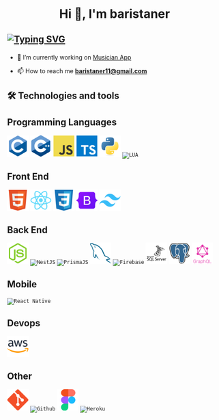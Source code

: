<h1 align="center">Hi 👋, I'm baristaner</h1>

<h2 align="left">
  
[![Typing SVG](https://readme-typing-svg.demolab.com?font=Fira+Code&pause=1000&color=F7F30E&width=435&lines=Full+Stack+Developer)](https://git.io/typing-svg)
  
</h2>
  
- 🔭 I’m currently working on [Musician App](https://github.com/musician-app)

- 📫 How to reach me **baristaner11@gmail.com**



## 🛠  Technologies and tools

<h2 font-weight="bold">Programming Languages</h2>
<div>
  <div align="left">
  <code><img alt="C" height="50" width="50" src="https://raw.githubusercontent.com/devicons/devicon/master/icons/c/c-original.svg"></code>
  <code><img alt="C++" height="50" width="50" src="https://raw.githubusercontent.com/devicons/devicon/master/icons/cplusplus/cplusplus-original.svg"></code>
  <code><img alt="JavaScript" height="50" width="50" src="https://raw.githubusercontent.com/devicons/devicon/master/icons/javascript/javascript-original.svg"></code>
  <code><img alt="TypeScript" height="50" width="50" src="https://raw.githubusercontent.com/devicons/devicon/master/icons/typescript/typescript-original.svg"/></code>
  <code><img alt="Python" height="50" width="50" src="https://raw.githubusercontent.com/devicons/devicon/master/icons/python/python-original.svg"></code>
  <code><img alt="LUA" height="50" width="50" src="https://upload.wikimedia.org/wikipedia/commons/thumb/c/cf/Lua-Logo.svg/1200px-Lua-Logo.svg.png"></code>
  </div>
</div>

<h2 font-weight="bold">Front End</h2>
<div>
  <div align="left">
  <code><img alt="Html" height="50" width="50" src="https://github.com/devicons/devicon/blob/master/icons/html5/html5-original.svg"></code>
  <code><img alt="React" height="50" width="50" src="https://github.com/devicons/devicon/blob/master/icons/react/react-original.svg"></code>
  <code><img alt="CSS" height="50" width="50" src="https://github.com/devicons/devicon/blob/master/icons/css3/css3-original.svg"/></code>
  <code><img alt="Bootstrap" height="50" width="50" src="https://github.com/devicons/devicon/blob/master/icons/bootstrap/bootstrap-original.svg"></code>
  <code><img alt="Tailwind" height="50" width="50" src="https://github.com/devicons/devicon/blob/master/icons/tailwindcss/tailwindcss-plain.svg"></code>
  </div>
</div>

<h2 font-weight="bold">Back End</h2>
<div>
  <div align="left">
  <code><img alt="Node" height="50" width="50" src="https://github.com/devicons/devicon/blob/master/icons/nodejs/nodejs-original.svg"></code>
  <code><img alt="NestJS" height="50" width="50" src="https://upload.wikimedia.org/wikipedia/commons/a/a8/NestJS.svg"></code>
  <code><img alt="PrismaJS" height="50" width="50" src="https://cdn.worldvectorlogo.com/logos/prisma-2.svg"></code>
  <code><img alt="MySQL" height="50" width="50" src="https://github.com/devicons/devicon/blob/master/icons/mysql/mysql-original.svg"></code>
  <code><img alt="Firebase" height="50" width="50" src="https://www.vectorlogo.zone/logos/firebase/firebase-icon.svg"></code>
  <code><img alt="MS-SQL" height="50" width="50" src="https://github.com/devicons/devicon/blob/master/icons/microsoftsqlserver/microsoftsqlserver-plain-wordmark.svg"></code>
  <code><img alt="PostgreSQL" height="50" width="50" src="https://github.com/devicons/devicon/blob/master/icons/postgresql/postgresql-original.svg"></code>
  <code><img alt="GraphQL" height="50" width="50" src="https://github.com/devicons/devicon/blob/master/icons/graphql/graphql-plain-wordmark.svg"></code>
  </div>
</div>

<h2 font-weight="bold">Mobile</h2>
<div>
  <div align="left">
  <code><img alt="React Native" height="50" width="50" src="https://reactnative.dev/img/header_logo.svg"></code>
  
  </div>
</div>

<h2 font-weight="bold">Devops</h2>
<div>
  <div align="left">
  <code><img alt="AWS" height="50" width="50" src="https://raw.githubusercontent.com/devicons/devicon/master/icons/amazonwebservices/amazonwebservices-original-wordmark.svg"></code>
  </div>
</div>

<h2 font-weight="bold">Other</h2>
<div>
  <div align="left">
  <code><img alt="Git" height="50" width="50" src="https://github.com/devicons/devicon/blob/master/icons/git/git-original.svg"></code>
  <code><img alt="Github" height="50" width="50" src="https://upload.wikimedia.org/wikipedia/commons/thumb/9/91/Octicons-mark-github.svg/2048px-Octicons-mark-github.svg.png"/></code>
  <code><img alt="Figma" height="50" width="50" src="https://github.com/devicons/devicon/blob/master/icons/figma/figma-original.svg"/></code>
    <code><img alt="Heroku" height="50" width="50" src="https://www.vectorlogo.zone/logos/heroku/heroku-icon.svg"/></code>
  </div>
</div>
